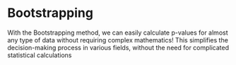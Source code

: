 # Bootstrapping
With the Bootstrapping method, we can easily calculate p-values for almost any type of data without requiring complex mathematics! This simplifies the decision-making process in various fields, without the need for complicated statistical calculations
